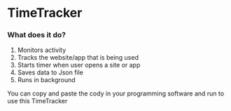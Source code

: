 # TimeTracker

### What does it do?
  1. Monitors activity
  2. Tracks the website/app that is being used
  3. Starts timer when user opens a site or app
  4. Saves data to Json file
  5. Runs in background

You can copy and paste the cody in your programming software and run to use this TimeTracker
